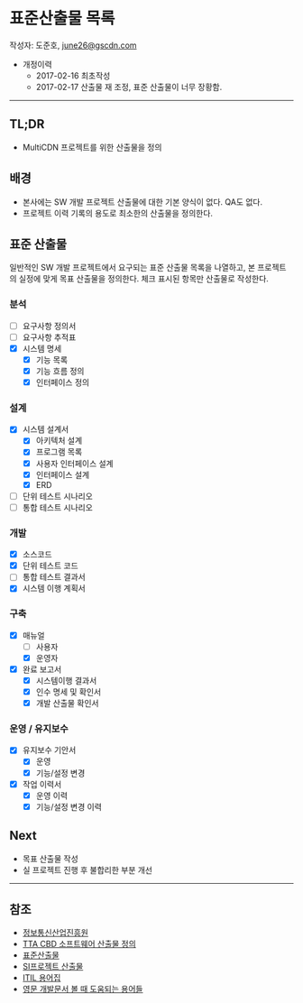 #  표준산출물 목록

작성자: 도준호, june26@gscdn.com

* 개정이력
  * 2017-02-16 최초작성
  * 2017-02-17 산출물 재 조정, 표준 산출물이 너무 장황함.

---

## TL;DR

* MultiCDN 프로젝트를 위한 산출물을 정의

## 배경

* 본사에는 SW 개발 프로젝트 산출물에 대한 기본 양식이 없다. QA도 없다.
* 프로젝트 이력 기록의 용도로 최소한의 산출물을 정의한다.

## 표준 산출물

일반적인 SW 개발 프로젝트에서 요구되는 표준 산출물 목록을 나열하고, 본 프로젝트의 실정에 맞게 목표 산출물을 정의한다.
체크 표시된 항목만 산출물로 작성한다.

### 분석

- [ ] 요구사항 정의서
- [ ] 요구사항 추적표
- [x] 시스템 명세
  - [x] 기능 목록
  - [x] 기능 흐름 정의
  - [x] 인터페이스 정의

###  설계

- [x] 시스템 설계서
  - [x] 아키텍처 설계
  - [x] 프로그램 목록
  - [x] 사용자 인터페이스 설계
  - [x] 인터페이스 설계
  - [x] ERD
- [ ] 단위 테스트 시나리오
- [ ] 통합 테스트 시나리오

### 개발

- [x] 소스코드
- [x] 단위 테스트 코드
- [ ] 통합 테스트 결과서
- [x] 시스템 이행 계획서

### 구축

- [x] 매뉴얼
  - [ ] 사용자
  - [x] 운영자
- [x] 완료 보고서
  - [x] 시스템이행 결과서
  - [x] 인수 명세 및 확인서
  - [x] 개발 산출물 확인서

### 운영 / 유지보수

- [x] 유지보수 기안서
  - [x] 운영
  - [x] 기능/설정 변경
- [x] 작업 이력서
  - [x] 운영 이력
  - [x] 기능/설정 변경 이력

## Next

* 목표 산출물 작성
* 실 프로젝트 진행 후 불합리한 부분 개선

---

## 참조

* [정보통신산업진흥원](http://www.sw-eng.kr/)
* [TTA CBD 소프트웨어 산출물 정의](http://www.tta.or.kr/include/Download.jsp?filename=stnfile/TTAK.KO-11.0162.pdf)
* [표준산출물](http://goppa.tistory.com/entry/표준산출물)
* [SI프로젝트 산출물](http://yes.imhappyo.com/245)
* [ITIL 용어집](https://www.exin.com/assets/exin/frameworks/108/glossaries/korean_glossary_v1.0_201404.pdf)
* [영문 개발문서 볼 때 도움되는 용어들](https://engineering.huiseoul.com/영문-개발문서-볼-때-도움되는-용어들-9305daed1fb1#.5god9k3fg)